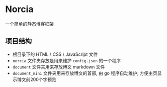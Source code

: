 # Norcia
一个简单的静态博客框架

## 项目结构
 - 根目录下的 HTML \ CSS \ JavaScript 文件
 - `norcia` 文件夹存放是用来维护 `config.json` 的一个程序
 - `document` 文件夹用来存放博文 markdown 文件
 - `document_mini` 文件夹用来存放博文的首部, 由 go 程序自动维护, 方便主页显示博文前200个字预览
